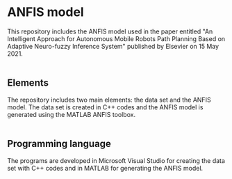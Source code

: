 # ANFIS model
This repository includes the ANFIS model used in the paper entitled "An Intelligent Approach for Autonomous Mobile Robots Path Planning Based on Adaptive Neuro-fuzzy Inference System" published by Elsevier on 15 May 2021.
<br/>
<br/>
## Elements
The repository includes two main elements: the data set and the ANFIS model. The data set is created in C++ codes and the ANFIS model is generated using the MATLAB ANFIS toolbox.
<br/>
<br/>
## Programming language
The programs are developed in Microsoft Visual Studio for creating the data set with C++ codes and in MATLAB for generating the ANFIS model.
